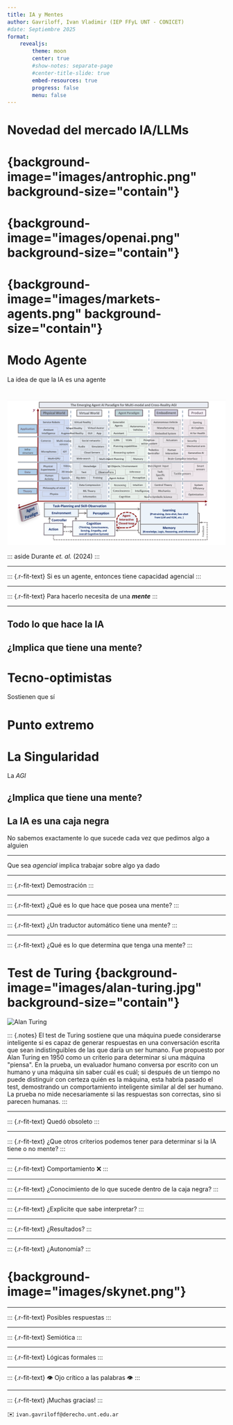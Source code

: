 ```yaml
---
title: IA y Mentes 
author: Gavriloff, Ivan Vladimir (IEP FFyL UNT - CONICET)
#date: Septiembre 2025
format: 
    revealjs:
        theme: moon
        center: true
        #show-notes: separate-page
        #center-title-slide: true
        embed-resources: true
        progress: false
        menu: false
---
```


# Novedad del mercado IA/LLMs

# {background-image="images/antrophic.png" background-size="contain"}

# {background-image="images/openai.png" background-size="contain"}

# {background-image="images/markets-agents.png" background-size="contain"}

# Modo Agente
La idea de que la IA es una agente

#
![](images/ai-agents-overview.png)

::: aside
Durante *et. al.* (2024)
:::

---

::: {.r-fit-text}
Si es un agente, entonces tiene capacidad agencial
:::

---

::: {.r-fit-text}
Para hacerlo necesita de una ***mente***
:::

---

## Todo lo que hace la IA

## ¿Implica que tiene una mente?

# Tecno-optimistas
Sostienen que sí

# Punto extremo

# La Singularidad
La $AGI$

## ¿Implica que tiene una mente?

## La IA es una caja negra

No sabemos exactamente lo que sucede cada vez que pedimos algo a alguien

---

Que sea *agencial* implica trabajar sobre algo ya dado

---

::: {.r-fit-text}
Demostración
:::

---

::: {.r-fit-text}
¿Qué es lo que hace que posea una mente?
:::

---

::: {.r-fit-text}
¿Un traductor automático tiene una mente?
:::

---

::: {.r-fit-text}
¿Qué es lo que determina que tenga una mente?
:::

# Test de Turing {background-image="images/alan-turing.jpg" background-size="contain"}

![Alan Turing](https://upload.wikimedia.org/wikipedia/commons/thumb/a/a1/Alan_Turing_Aged_16.jpg/250px-Alan_Turing_Aged_16.jpg)

::: {.notes}
  El test de Turing sostiene que una máquina puede considerarse inteligente si es capaz de generar respuestas en una conversación escrita que sean indistinguibles de las que daría un ser humano. Fue propuesto por Alan Turing en 1950 como un criterio para determinar si una máquina "piensa". En la prueba, un evaluador humano conversa por escrito con un humano y una máquina sin saber cuál es cuál; si después de un tiempo no puede distinguir con certeza quién es la máquina, esta habría pasado el test, demostrando un comportamiento inteligente similar al del ser humano. La prueba no mide necesariamente si las respuestas son correctas, sino si parecen humanas.
:::

---

::: {.r-fit-text}
Quedó obsoleto
:::

---

::: {.r-fit-text}
¿Que otros criterios podemos tener para determinar si la IA tiene o no mente?
:::

---

::: {.r-fit-text}
Comportamiento ❌
:::

---

::: {.r-fit-text}
¿Conocimiento de lo que sucede dentro de la caja negra?
:::

---

::: {.r-fit-text}
¿Explicite que sabe interpretar?
:::

---

::: {.r-fit-text}
¿Resultados?
:::

---

::: {.r-fit-text}
¿Autonomía?
:::

# {background-image="images/skynet.png"}

---

::: {.r-fit-text}
Posibles respuestas
:::

---

::: {.r-fit-text}
Semiótica
:::

---

::: {.r-fit-text}
Lógicas formales
:::

---

::: {.r-fit-text}
👁️ Ojo crítico a las palabras 👁️
:::

---

::: {.r-fit-text}
¡Muchas gracias!
:::

✉️ `ivan.gavriloff@derecho.unt.edu.ar`